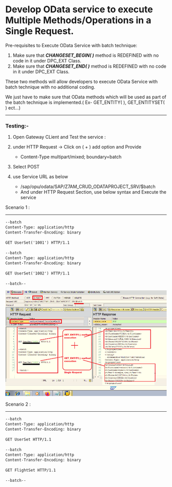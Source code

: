 # Develop OData service to execute Multiple Methods/Operations in a Single Request.

Pre-requisites to Execute OData Service with batch technique:

1. Make sure that **_CHANGESET_BEGIN( )_** method is  REDEFINED with no code in it under DPC_EXT Class.
2. Make sure that  **_CHANGESET_END( )_** method is REDEFINED with no code in it under DPC_EXT Class.

These two methods will allow developers to execute OData Service with batch technique with no additional coding.


We just have to make sure that OData methods which will be used as part of the batch technique is implemented.( Ex- GET_ENTITY( ), GET_ENTITYSET( ) ect...)

---

### Testing:-

1. Open Gateway CLient and Test the service :

2. under HTTP Request -> Click on ( + ) add option and Provide
    - Content-Type multipart/mixed; boundary=batch
3.  Select POST
4. use Service URL as below
    - /sap/opu/odata/SAP/Z7AM_CRUD_ODATAPROJECT_SRV/$batch
    - And under HTTP Request Section, use below syntax and Execute the service

Scenario 1 :    
___________________________________________________
```
--batch
Content-Type: application/http
Content-Transfer-Encoding: binary

GET UserSet('1001') HTTP/1.1

--batch
Content-Type: application/http
Content-Transfer-Encoding: binary

GET UserSet('1002') HTTP/1.1

--batch--
```

![](./images/batch_test.png)

Scenario 2 : 
________________________________________________
```
--batch
Content-Type: application/http
Content-Transfer-Encoding: binary

GET UserSet HTTP/1.1

--batch
Content-Type: application/http
Content-Transfer-Encoding: binary

GET FlightSet HTTP/1.1

--batch--
```

